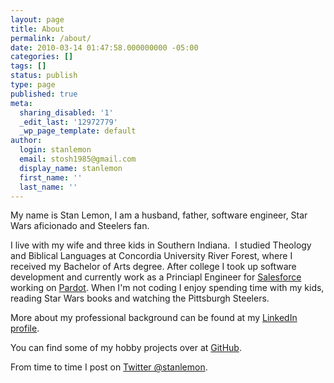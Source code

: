 ```yaml
---
layout: page
title: About
permalink: /about/
date: 2010-03-14 01:47:58.000000000 -05:00
categories: []
tags: []
status: publish
type: page
published: true
meta:
  sharing_disabled: '1'
  _edit_last: '12972779'
  _wp_page_template: default
author:
  login: stanlemon
  email: stosh1985@gmail.com
  display_name: stanlemon
  first_name: ''
  last_name: ''
---
```

My name is Stan Lemon, I am a husband, father, software engineer, Star Wars aficionado and Steelers fan.

I live with my wife and three kids in Southern Indiana.  I studied Theology and Biblical Languages at Concordia University River Forest, where I received my Bachelor of Arts degree.  After college I took up software development and currently work as a Princiapl Engineer for [Salesforce](http://salesforce.com) working on [Pardot](http://pardot.com).  When I'm not coding I enjoy spending time with my kids, reading Star Wars books and watching the Pittsburgh Steelers.

More about my professional background can be found at my [LinkedIn profile](http://linkedin.com/in/stanlemon).

You can find some of my hobby projects over at [GitHub](http://github.com/stanlemon).

From time to time I post on [Twitter @stanlemon](http://twitter.com/stanlemon).
